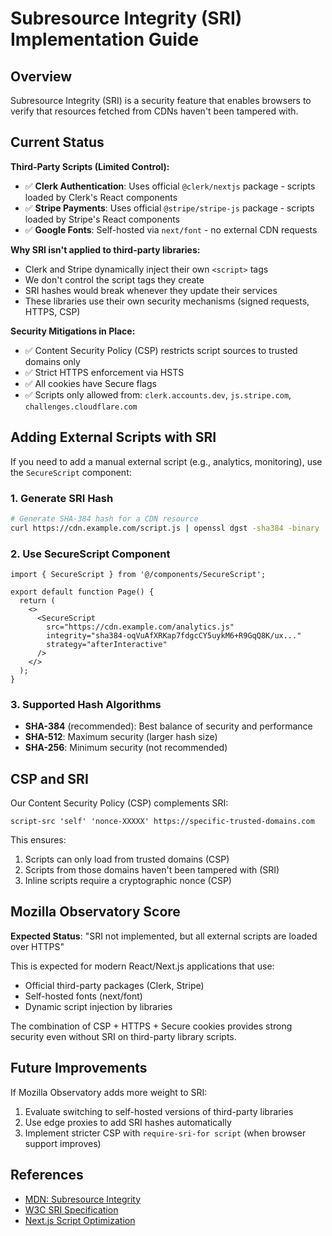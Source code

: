 # Subresource Integrity (SRI) Implementation Guide

## Overview

Subresource Integrity (SRI) is a security feature that enables browsers to verify that resources fetched from CDNs haven't been tampered with.

## Current Status

**Third-Party Scripts (Limited Control):**
- ✅ **Clerk Authentication**: Uses official `@clerk/nextjs` package - scripts loaded by Clerk's React components
- ✅ **Stripe Payments**: Uses official `@stripe/stripe-js` package - scripts loaded by Stripe's React components
- ✅ **Google Fonts**: Self-hosted via `next/font` - no external CDN requests

**Why SRI isn't applied to third-party libraries:**
- Clerk and Stripe dynamically inject their own `<script>` tags
- We don't control the script tags they create
- SRI hashes would break whenever they update their services
- These libraries use their own security mechanisms (signed requests, HTTPS, CSP)

**Security Mitigations in Place:**
- ✅ Content Security Policy (CSP) restricts script sources to trusted domains only
- ✅ Strict HTTPS enforcement via HSTS
- ✅ All cookies have Secure flags
- ✅ Scripts only allowed from: `clerk.accounts.dev`, `js.stripe.com`, `challenges.cloudflare.com`

## Adding External Scripts with SRI

If you need to add a manual external script (e.g., analytics, monitoring), use the `SecureScript` component:

### 1. Generate SRI Hash

```bash
# Generate SHA-384 hash for a CDN resource
curl https://cdn.example.com/script.js | openssl dgst -sha384 -binary | openssl base64 -A
```

### 2. Use SecureScript Component

```tsx
import { SecureScript } from '@/components/SecureScript';

export default function Page() {
  return (
    <>
      <SecureScript
        src="https://cdn.example.com/analytics.js"
        integrity="sha384-oqVuAfXRKap7fdgcCY5uykM6+R9GqQ8K/ux..."
        strategy="afterInteractive"
      />
    </>
  );
}
```

### 3. Supported Hash Algorithms

- **SHA-384** (recommended): Best balance of security and performance
- **SHA-512**: Maximum security (larger hash size)
- **SHA-256**: Minimum security (not recommended)

## CSP and SRI

Our Content Security Policy (CSP) complements SRI:

```
script-src 'self' 'nonce-XXXXX' https://specific-trusted-domains.com
```

This ensures:
1. Scripts can only load from trusted domains (CSP)
2. Scripts from those domains haven't been tampered with (SRI)
3. Inline scripts require a cryptographic nonce (CSP)

## Mozilla Observatory Score

**Expected Status**: "SRI not implemented, but all external scripts are loaded over HTTPS"

This is expected for modern React/Next.js applications that use:
- Official third-party packages (Clerk, Stripe)
- Self-hosted fonts (next/font)
- Dynamic script injection by libraries

The combination of CSP + HTTPS + Secure cookies provides strong security even without SRI on third-party library scripts.

## Future Improvements

If Mozilla Observatory adds more weight to SRI:
1. Evaluate switching to self-hosted versions of third-party libraries
2. Use edge proxies to add SRI hashes automatically
3. Implement stricter CSP with `require-sri-for script` (when browser support improves)

## References

- [MDN: Subresource Integrity](https://developer.mozilla.org/en-US/docs/Web/Security/Subresource_Integrity)
- [W3C SRI Specification](https://www.w3.org/TR/SRI/)
- [Next.js Script Optimization](https://nextjs.org/docs/app/api-reference/components/script)
